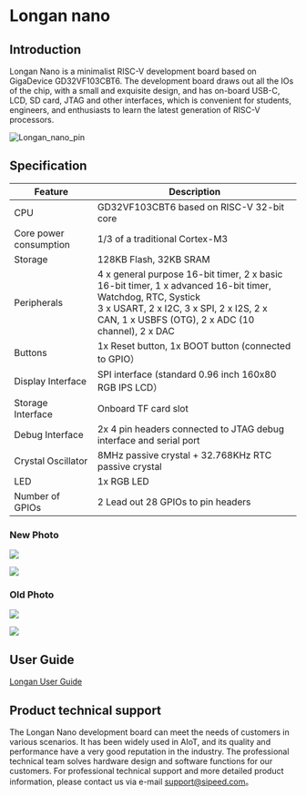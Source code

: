 # Longan nano 

## Introduction

Longan Nano is a minimalist RISC-V development board based on GigaDevice GD32VF103CBT6. The development board draws out all the IOs of the chip, with a small and exquisite design, and has on-board USB-C, LCD, SD card, JTAG and other interfaces, which is convenient for students, engineers, and enthusiasts to learn the latest generation of RISC-V processors.

![Longan_nano_pin](./../../../assets/Longan/nano/Longan_nano.124.jpg)

## Specification

| Feature | Description |
| --- | --- |
| CPU | GD32VF103CBT6 based on RISC-V 32-bit core |
| Core power consumption | 1/3 of a traditional Cortex-M3 |
| Storage | 128KB Flash, 32KB SRAM |
| Peripherals | 4 x general purpose 16-bit timer, 2 x basic 16-bit timer, 1 x advanced 16-bit timer,<br>Watchdog, RTC, Systick<br>3 x USART, 2 x I2C, 3 x SPI, 2 x I2S, 2 x CAN, 1 x USBFS (OTG), 2 x ADC (10 channel), 2 x DAC |
| Buttons | 1x Reset button, 1x BOOT button (connected to GPIO） |
| Display Interface | SPI interface (standard 0.96 inch 160x80 RGB IPS LCD） |
| Storage Interface | Onboard TF card slot |
| Debug Interface | 2x 4 pin headers connected to JTAG debug interface and serial port |
| Crystal Oscillator | 8MHz passive crystal + 32.768KHz RTC passive crystal |
| LED | 1x RGB LED |
| Number of GPIOs | 2 Lead out 28 GPIOs to pin headers |
### New Photo
![](./../../../assets/Longan/nano/Longan-nano_PINOUT.svg)
 
![](./../../../assets/Longan/nano/longan-nano-1.png)
### Old Photo
![](./../../../assets/Longan/nano/longan_nano_pinout_old.png)

![](./../../../assets/Longan/nano/longan-nano-old.png)

## User Guide

[Longan User Guide](/soft/longan/en/README.md)

## Product technical support
The Longan Nano development board can meet the needs of customers in various scenarios. It has been widely used in AIoT, and its quality and performance have a very good reputation in the industry. The professional technical team solves hardware design and software functions for our customers. For professional technical support and more detailed product information, please contact us via e-mail <support@sipeed.com>。
